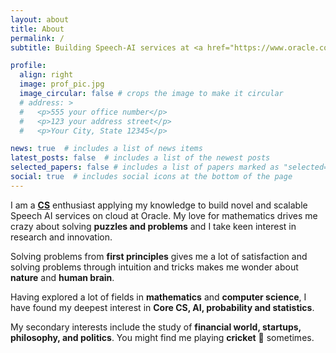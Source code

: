 ```yaml
---
layout: about
title: About
permalink: /
subtitle: Building Speech-AI services at <a href="https://www.oracle.com/in/artificial-intelligence/speech/">OCI Speech</a>

profile:
  align: right
  image: prof_pic.jpg
  image_circular: false # crops the image to make it circular
  # address: >
  #   <p>555 your office number</p>
  #   <p>123 your address street</p>
  #   <p>Your City, State 12345</p>

news: true  # includes a list of news items
latest_posts: false  # includes a list of the newest posts
selected_papers: false # includes a list of papers marked as "selected={true}"
social: true  # includes social icons at the bottom of the page
---
```


I am a **[CS](https://en.wikipedia.org/wiki/Computer_science)** enthusiast applying my knowledge to build novel and scalable Speech AI services on cloud at Oracle. My love for mathematics drives me crazy about solving **puzzles and problems** and I take keen interest in research and innovation.

Solving problems from **first principles** gives me a lot of satisfaction and solving problems through intuition and tricks makes me wonder about **nature** and **human brain**.

Having explored a lot of fields in **mathematics** and **computer science**, I have found my deepest interest in **Core CS, AI, probability and statistics**.

My secondary interests include the study of **financial world, startups, philosophy, and politics**. You might find me playing **cricket** 🏏 sometimes.

<!-- Write your biography here. Tell the world about yourself. Link to your favorite [subreddit](http://reddit.com). You can put a picture in, too. The code is already in, just name your picture `prof_pic.jpg` and put it in the `img/` folder.

Put your address / P.O. box / other info right below your picture. You can also disable any of these elements by editing `profile` property of the YAML header of your `_pages/about.md`. Edit `_bibliography/papers.bib` and Jekyll will render your [publications page](/al-folio/publications/) automatically.

Link to your social media connections, too. This theme is set up to use [Font Awesome icons](http://fortawesome.github.io/Font-Awesome/) and [Academicons](https://jpswalsh.github.io/academicons/), like the ones below. Add your Facebook, Twitter, LinkedIn, Google Scholar, or just disable all of them. -->

